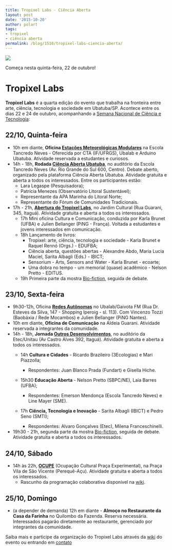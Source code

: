 ```yaml
---
title: Tropixel Labs - Ciência Aberta
layout: post
date: '2015-10-20'
author: polart
tags:
- tropixel
- ciência aberta
permalink: /blog/1510/tropixel-labs-ciencia-aberta/
---
```



![](../../sites/cienciaaberta.ubatuba.cc/files/images/IMG_0316-mod-peq.JPG)

Começa nesta quinta-feira, 22 de outubro!

# Tropixel Labs

**Tropixel Labs** é a quarta edição do evento que trabalha na fronteira entre arte, ciência, tecnologia e sociedade em Ubatuba/SP. Acontece entre os dias 22 e 24 de outubro, acompanhando a [Semana Nacional de Ciência e Tecnologia](http://semanact.mct.gov.br/ "http://semanact.mct.gov.br/"):

## 22/10, Quinta-feira

* 10h em diante, **Oficina [Estações Meteorológicas Modulares](http://cta.if.ufrgs.br/projects/suporte-cta/wiki/Atividades_do_CTA_no_Tropixel_Labs "http://cta.if.ufrgs.br/projects/suporte-cta/wiki/Atividades_do_CTA_no_Tropixel_Labs")** na Escola Tancredo Neves - Oferecida por CTA (IF/UFRGS), Ubalab e Arduino Ubatuba. Atividade reservada a estudantes e curiosos.
* 14h - 18h, **Rodada [Ciência Aberta Ubatuba](http://tropixel.ubalab.org/pt-br/rodada-ca "http://tropixel.ubalab.org/pt-br/rodada-ca")**, no auditório da Escola Tancredo Neves (Av. Rio Grande do Sul 600, Centro). Debate aberto, organizado pela plataforma Ciência Aberta Ubatuba. Atividade gratuita e aberta a todos os interessados. Entre os participantes estão:
  + Lara Legaspe (Pesquisadora);
  + Patrícia Menezes (Observatório Litoral Sustentável);
  + Representante da APA Marinha do Litoral Norte;
  + Representante do Fórum de Comunidades Tradicionais.
* 17h - 21h, **[Abertura do Tropixel Labs](http://tropixel.ubalab.org/pt-br/labs-abertura "http://tropixel.ubalab.org/pt-br/labs-abertura")**, no Jardim Cultural (Rua Guarani, 345, Itaguá). Atividade gratuita e aberta a todos os interessados.
  + 17h Mini oficina Cultura e Comunicação, conduzida por Karla Brunet (UFBA) e Julien Bellanger (PiNG - França). Voltada a estudantes e jovens interessados em comunicação.
  + 18h Lançamento de livros:
    - Tropixel: arte, ciência, tecnologia e sociedade - Karla Brunet e Raquel Rennó (Orgs.) - EDUFBA;
    - Ciência aberta, questões abertas - Alexandre Abdo, Maria Lucia Maciel, Sarita Albagli (Eds.) - IBICT;
    - Sensorium - Arts, Sensors and Water - Karla Brunet - ecoarte;
    - Uma dobra no tempo - um memorial (quase) acadêmico - Nelson Pretto - EDITUS.
  + 19h Primeira parte da mostra [Bio-fiction](http://tropixel.ubalab.org/pt-br/bio-fiction "http://tropixel.ubalab.org/pt-br/bio-fiction"), seguida de debate.

## 23/10, Sexta-feira

* 9h30-12h, Oficina [**Redes Autônomas**](http://wiki.ubatuba.cc/doku.php?id=tropixel:redesautonomas "http://wiki.ubatuba.cc/doku.php?id=tropixel:redesautonomas") no Ubalab/Gaivota FM (Rua Dr. Esteves da Silva, 147 - Shopping Iperoig - sl. 113). Com Vincenzo Tozzi (Baobáxia / Rede Mocambos) e Julien Bellanger (PiNG Nantes).
* 10h em diante, **Oficina de Comunicação** na Aldeia Guarani. Atividade reservada a integrantes da comunidade.
* 14h - 18h, **Jornada [Outros Desenvolvimentos](http://tropixel.ubalab.org/pt-br/outros-desenvolvimentos "http://tropixel.ubalab.org/pt-br/outros-desenvolvimentos")**, no auditório da Etec/Unitau (Av Castro Alves 392, Itaguá). Atividade gratuita e aberta a todos os interessados.
  + 14h **Cultura e Cidades** - Ricardo Brazileiro (3Ecologias) e Mari Piazzolla;

    - Respondentes: Juan Blanco Prada (Fundart) e Gisella Hiche.
  + 15h30 **Educação Aberta** - Nelson Pretto (SBPC/NE), Laia Barres (UFBA);

    - Respondentes: Emerson Mendonça (Escola Tancredo Neves) e Line Mayer (SME).
  + 17h **Ciência, Tecnologia e Inovação** - Sarita Albagli (IBICT) e Pedro Seno (SMTI);

    - Respondentes: Alvaro Gonçalves (Etec), Milena Franceschinelli.
* 19h30 - 21h, segunda parte da mostra [Bio-fiction](http://tropixel.ubalab.org/pt-br/bio-fiction "http://tropixel.ubalab.org/pt-br/bio-fiction"), seguida de debate. Atividade gratuita e aberta a todos os interessados.

## 24/10, Sábado

* 14h às 22h, **[OCUPE](http://tropixel.ubalab.org/pt-br/ocupe "http://tropixel.ubalab.org/pt-br/ocupe")** (Ocupação Cultural Praça Experimental), na Praça Vila de São Vicente (Perequê-Açu). Atividade gratuita e aberta a todos os interessados.
  + Rascunho da programação colaborativa disponível na [wiki](http://wiki.ubatuba.cc/doku.php?id=tropixel:ocupe "http://wiki.ubatuba.cc/doku.php?id=tropixel:ocupe").

## 25/10, Domingo

* (a depender de demanda) 12h em diante - **Almoço no Restaurante da Casa da Farinha** no Quilombo da Fazenda. Reserva necessária. Interessados pagarão diretamente ao restaurante, gerenciado por integrantes da comunidade.

Saiba mais e participe da organização do Tropixel Labs através da [wiki](http://wiki.ubatuba.cc/doku.php?id=tropixel:tropixellabs "http://wiki.ubatuba.cc/doku.php?id=tropixel:tropixellabs") do evento ou entrando em [contato](http://tropixel.ubalab.org/contact "http://tropixel.ubalab.org/contact")